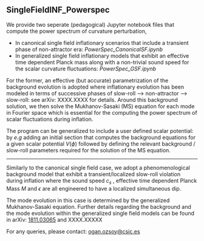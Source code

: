 ## SingleFieldINF_Powerspec

We provide two seperate (pedagogical) Jupyter notebook files that compute the power spectrum of curvature perturbation,

- In canonical single field inflationary scenarios that include a transient phase of non-attractor era: *PowerSpec_CanonicalSF.ipynb*
- In generalized single field inflationary models that exhibit an effective time dependent Planck mass along with a non-trivial sound speed for the scalar curvature fluctuations: *PowerSpec_GSF.ipynb*

For the former, an effective (but accurate) parametrization of the background evolution is adopted where inflationary evolution has been modeled in terms of successive phases of slow-roll --> non-attractor --> slow-roll: see arXiv: XXXX.XXXX for details. Around this background solution, we then solve the Mukhanov-Sasaki (MS) equation for each mode in Fourier space which is essential for the computing the power spectrum of scalar fluctuations during inflation. 

The program can be generalized to include a user defined scalar potential: by *e.g* adding an initial section that computes the background equations for a given scalar potential $V(\phi)$ followed by defining the relevant background / slow-roll parameters required for the solution of the MS equation. 

***

Similarly to the canonical single field case, we adopt a phenomenological background model that exhibit a transient/localized slow-roll violation during inflation where the sound speed $c_s$ , effective time dependent Planck Mass $M$  and $\epsilon$ are all engineered to have a localized simultaneous dip.

The mode evolution in this case is determined by the generalized Mukhanov-Sasaki equation. Further details regarding the background and the mode evolution within the generalized single field models can be found in arXiv: [1811.03065](https://arxiv.org/abs/1811.03065) and XXXX.XXXXX 

For any queries, please contact:
[ogan.ozsoy@csic.es](ogan.ozsoy@csic.es)
